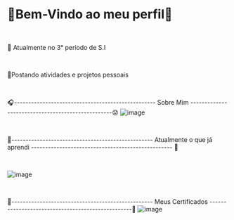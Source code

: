 <h1>🍜Bem-Vindo ao meu perfil🍜</h1>

<br>

📘 Atualmente no 3° período de S.I

<br>

📌Postando atividades e projetos pessoais

<br>

🎧-------------------------------------------------- Sobre Mim --------------------------------------------------😟
![image](https://github.com/user-attachments/assets/7d97e3b6-4687-4cfa-985f-a1cdae2e6683)

<br>

🌸-------------------------------------------------- Atualmente o que já aprendi -------------------------------------------------- 🌸

<br>

![image](https://github.com/user-attachments/assets/40545cbe-ab5f-4019-a72d-afe338b38922)


<br>

🏮-------------------------------------------------- Meus Certificados --------------------------------------------------🏮
![image](https://github.com/user-attachments/assets/9a172f31-7d29-4fb7-8dd3-e4bf654eb012)

